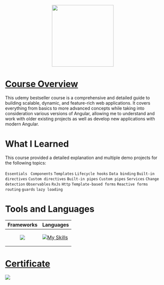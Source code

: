 <p align="center">
  <img width="200" src="https://github.com/user-attachments/assets/719fb0a9-562e-4607-a3bc-b9cea116bb00"></img>
</p>

# [Course Overview](https://www.udemy.com/course/the-complete-guide-to-angular-2/)
This udemy bestseller course is a comprehensive and detailed guide to building scalable, dynamic, and feature-rich web applications. It covers everything from basics to more advanced concepts while taking into consideration various versions of Angular, allowing me to understand and work with older existing projects as well as develop new applications with modern Angular.

# What I Learned
This course provided a detailed explanation and multiple demo projects for the following topics: <br><br>
`Essentials ` `Components` `Templates` `Lifecycle hooks` `Data binding` `Built-in directives` `Custom directives` `Built-in pipes` `Custom pipes` `Services` `Change detection` `Observables` `RxJs` `Http` `Template-based forms` `Reactive forms` `routing` `guards` `lazy loading`

# Tools and Languages
|Frameworks|Languages|
|----------|---------|
|<p align="center"><img src="https://skillicons.dev/icons?i=angular"></p>|[![My Skills](https://skillicons.dev/icons?i=typescript,html,css)](https://skillicons.dev)

# [Certificate](https://www.udemy.com/certificate/UC-41faf344-4ab6-4d7d-92f9-a3480242835c/)
<img src="https://github.com/user-attachments/assets/44fb5b3e-da1e-4224-ab54-cff9415a9a4a"></img>
